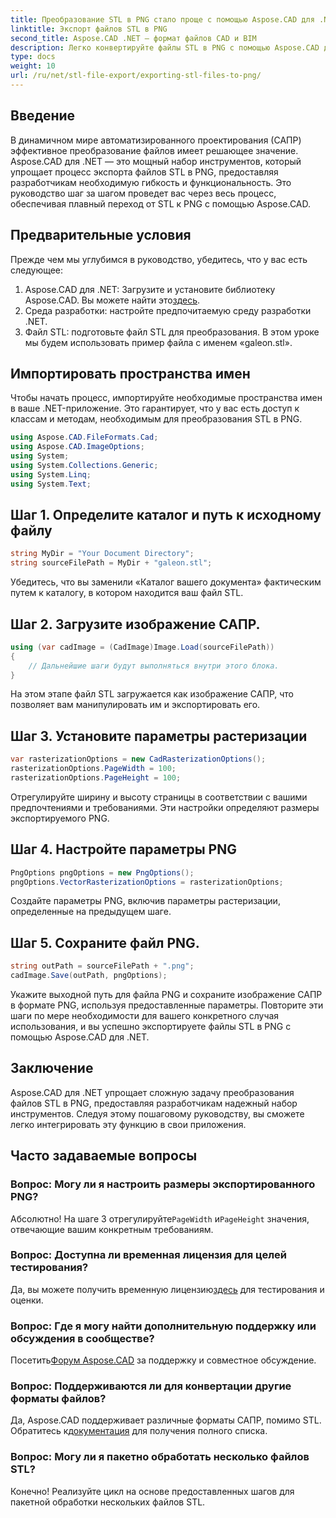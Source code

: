 ```yaml
---
title: Преобразование STL в PNG стало проще с помощью Aspose.CAD для .NET
linktitle: Экспорт файлов STL в PNG
second_title: Aspose.CAD .NET — формат файлов CAD и BIM
description: Легко конвертируйте файлы STL в PNG с помощью Aspose.CAD для .NET. Следуйте нашему пошаговому руководству для бесшовной интеграции. Скачать сейчас!
type: docs
weight: 10
url: /ru/net/stl-file-export/exporting-stl-files-to-png/
---
```

## Введение
В динамичном мире автоматизированного проектирования (САПР) эффективное преобразование файлов имеет решающее значение. Aspose.CAD для .NET — это мощный набор инструментов, который упрощает процесс экспорта файлов STL в PNG, предоставляя разработчикам необходимую гибкость и функциональность. Это руководство шаг за шагом проведет вас через весь процесс, обеспечивая плавный переход от STL к PNG с помощью Aspose.CAD.
## Предварительные условия
Прежде чем мы углубимся в руководство, убедитесь, что у вас есть следующее:
1.  Aspose.CAD для .NET: Загрузите и установите библиотеку Aspose.CAD. Вы можете найти это[здесь](https://releases.aspose.com/cad/net/).
2. Среда разработки: настройте предпочитаемую среду разработки .NET.
3. Файл STL: подготовьте файл STL для преобразования. В этом уроке мы будем использовать пример файла с именем «galeon.stl».
## Импортировать пространства имен
Чтобы начать процесс, импортируйте необходимые пространства имен в ваше .NET-приложение. Это гарантирует, что у вас есть доступ к классам и методам, необходимым для преобразования STL в PNG.
```csharp
using Aspose.CAD.FileFormats.Cad;
using Aspose.CAD.ImageOptions;
using System;
using System.Collections.Generic;
using System.Linq;
using System.Text;
```
## Шаг 1. Определите каталог и путь к исходному файлу
```csharp
string MyDir = "Your Document Directory";
string sourceFilePath = MyDir + "galeon.stl";
```
Убедитесь, что вы заменили «Каталог вашего документа» фактическим путем к каталогу, в котором находится ваш файл STL.
## Шаг 2. Загрузите изображение САПР.
```csharp
using (var cadImage = (CadImage)Image.Load(sourceFilePath))
{
    // Дальнейшие шаги будут выполняться внутри этого блока.
}
```
На этом этапе файл STL загружается как изображение САПР, что позволяет вам манипулировать им и экспортировать его.
## Шаг 3. Установите параметры растеризации
```csharp
var rasterizationOptions = new CadRasterizationOptions();
rasterizationOptions.PageWidth = 100;
rasterizationOptions.PageHeight = 100;
```
Отрегулируйте ширину и высоту страницы в соответствии с вашими предпочтениями и требованиями. Эти настройки определяют размеры экспортируемого PNG.
## Шаг 4. Настройте параметры PNG
```csharp
PngOptions pngOptions = new PngOptions();
pngOptions.VectorRasterizationOptions = rasterizationOptions;
```
Создайте параметры PNG, включив параметры растеризации, определенные на предыдущем шаге.
## Шаг 5. Сохраните файл PNG.
```csharp
string outPath = sourceFilePath + ".png";
cadImage.Save(outPath, pngOptions);
```
Укажите выходной путь для файла PNG и сохраните изображение САПР в формате PNG, используя предоставленные параметры.
Повторите эти шаги по мере необходимости для вашего конкретного случая использования, и вы успешно экспортируете файлы STL в PNG с помощью Aspose.CAD для .NET.
## Заключение
Aspose.CAD для .NET упрощает сложную задачу преобразования файлов STL в PNG, предоставляя разработчикам надежный набор инструментов. Следуя этому пошаговому руководству, вы сможете легко интегрировать эту функцию в свои приложения.
## Часто задаваемые вопросы
### Вопрос: Могу ли я настроить размеры экспортированного PNG?
 Абсолютно! На шаге 3 отрегулируйте`PageWidth` и`PageHeight` значения, отвечающие вашим конкретным требованиям.
### Вопрос: Доступна ли временная лицензия для целей тестирования?
 Да, вы можете получить временную лицензию[здесь](https://purchase.aspose.com/temporary-license/) для тестирования и оценки.
### Вопрос: Где я могу найти дополнительную поддержку или обсуждения в сообществе?
 Посетить[Форум Aspose.CAD](https://forum.aspose.com/c/cad/19) за поддержку и совместное обсуждение.
### Вопрос: Поддерживаются ли для конвертации другие форматы файлов?
Да, Aspose.CAD поддерживает различные форматы САПР, помимо STL. Обратитесь к[документация](https://reference.aspose.com/cad/net/) для получения полного списка.
### Вопрос: Могу ли я пакетно обработать несколько файлов STL?
Конечно! Реализуйте цикл на основе предоставленных шагов для пакетной обработки нескольких файлов STL.